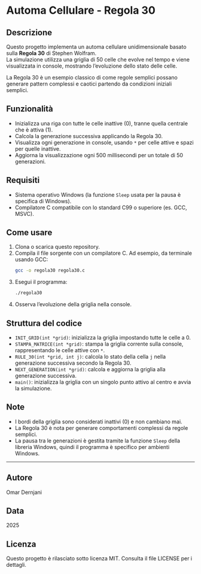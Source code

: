 # Automa Cellulare - Regola 30

## Descrizione
Questo progetto implementa un automa cellulare unidimensionale basato sulla **Regola 30** di Stephen Wolfram.  
La simulazione utilizza una griglia di 50 celle che evolve nel tempo e viene visualizzata in console, mostrando l’evoluzione dello stato delle celle.

La Regola 30 è un esempio classico di come regole semplici possano generare pattern complessi e caotici partendo da condizioni iniziali semplici.

## Funzionalità
- Inizializza una riga con tutte le celle inattive (0), tranne quella centrale che è attiva (1).
- Calcola la generazione successiva applicando la Regola 30.
- Visualizza ogni generazione in console, usando `*` per celle attive e spazi per quelle inattive.
- Aggiorna la visualizzazione ogni 500 millisecondi per un totale di 50 generazioni.

## Requisiti
- Sistema operativo Windows (la funzione `Sleep` usata per la pausa è specifica di Windows).
- Compilatore C compatibile con lo standard C99 o superiore (es. GCC, MSVC).

## Come usare
1. Clona o scarica questo repository.
2. Compila il file sorgente con un compilatore C. Ad esempio, da terminale usando GCC:
   ```bash
   gcc -o regola30 regola30.c
   ```
3. Esegui il programma:
   ```bash
   ./regola30
   ```
4. Osserva l’evoluzione della griglia nella console.

## Struttura del codice
- `INIT_GRID(int *grid)`: inizializza la griglia impostando tutte le celle a 0.
- `STAMPA_MATRICE(int *grid)`: stampa la griglia corrente sulla console, rappresentando le celle attive con `*`.
- `RULE_30(int *grid, int j)`: calcola lo stato della cella `j` nella generazione successiva secondo la Regola 30.
- `NEXT_GENERATION(int *grid)`: calcola e aggiorna la griglia alla generazione successiva.
- `main()`: inizializza la griglia con un singolo punto attivo al centro e avvia la simulazione.

## Note
- I bordi della griglia sono considerati inattivi (0) e non cambiano mai.
- La Regola 30 è nota per generare comportamenti complessi da regole semplici.
- La pausa tra le generazioni è gestita tramite la funzione `Sleep` della libreria Windows, quindi il programma è specifico per ambienti Windows.

---

## Autore
Omar Dernjani

## Data
2025


## Licenza
Questo progetto è rilasciato sotto licenza MIT. Consulta il file LICENSE per i dettagli.
